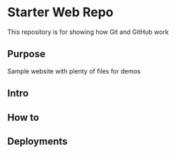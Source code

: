 # Starter Web Repo

This repository is for showing how Git and GitHub work

## Purpose

Sample website with plenty of files for demos

## Intro

## How to

## Deployments